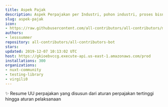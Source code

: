 ```yaml
---
title: Aspek Pajak
description: Aspek Perpajakan per Industri, pohon industri, proses bisnis
slug: aspek-pajak
icon:
- https://raw.githubusercontent.com/all-contributors/all-contributors/master/docs/assets/bot-usage.png
authors:
- lesssummer
repository: all-contributors/all-contributors-bot
stars: 
updated: 2019-12-07 10:13:02 UTC
host: https://gkioebvccg.execute-api.us-east-1.amazonaws.com/prod
installations: 300
organizations:
- nuxt-community
- testing-library
- virgili0
---
```


✨ Resume UU perpajakan yang disusun dari aturan perpajakan tertinggi hingga aturan pelaksanaan